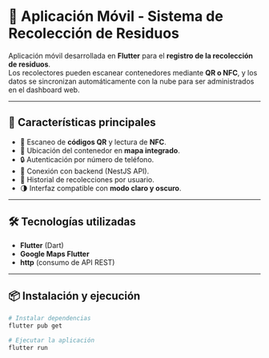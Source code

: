 # 📱 Aplicación Móvil - Sistema de Recolección de Residuos  

Aplicación móvil desarrollada en **Flutter** para el **registro de la recolección de residuos**.  
Los recolectores pueden escanear contenedores mediante **QR o NFC**, y los datos se sincronizan automáticamente con la nube para ser administrados en el dashboard web.  

---

## 🚀 Características principales
- 📲 Escaneo de **códigos QR** y lectura de **NFC**.  
- 📍 Ubicación del contenedor en **mapa integrado**.  
- 🔒 Autenticación por número de teléfono.  
- 📡 Conexión con backend (NestJS API).  
- 📜 Historial de recolecciones por usuario.  
- 🌗 Interfaz compatible con **modo claro y oscuro**.  

---

## 🛠️ Tecnologías utilizadas
- **Flutter** (Dart)  
- **Google Maps Flutter**  
- **http** (consumo de API REST)

---

## 📦 Instalación y ejecución

```bash
# Instalar dependencias
flutter pub get

# Ejecutar la aplicación
flutter run
```
